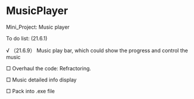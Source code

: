 # MusicPlayer
 Mini_Project: Music player

To do list: (21.6.1)

√ （21.6.9） Music play bar, which could show the progress and control the music

□ Overhaul the code: Refractoring.

□ Music detailed info display

□ Pack into .exe file
